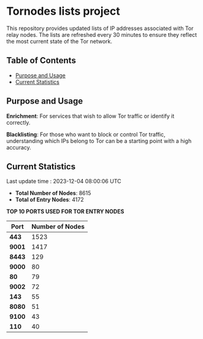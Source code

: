 # Tornodes lists project

This repository provides updated lists of IP addresses associated with Tor relay nodes. The lists are refreshed every 30 minutes to ensure they reflect the most current state of the Tor network.

## Table of Contents

- [Purpose and Usage](#purpose-and-usage)
- [Current Statistics](#current-statistics)


## Purpose and Usage

**Enrichment**: For services that wish to allow Tor traffic or identify it correctly.

**Blacklisting**: For those who want to block or control Tor traffic, understanding which IPs belong to Tor can be a starting point with a high accuracy.

## Current Statistics

Last update time : 2023-12-04 08:00:06 UTC

- **Total Number of Nodes**: 8615
- **Total of Entry Nodes**: 4172

**TOP 10 PORTS USED FOR TOR ENTRY NODES**

| **Port** | **Number of Nodes** |
|------|-----------------|
| **443**   | 1523  |
| **9001**   | 1417  |
| **8443**   | 129  |
| **9000**   | 80  |
| **80**   | 79  |
| **9002**   | 72  |
| **143**   | 55  |
| **8080**   | 51  |
| **9100**   | 43  |
| **110**   | 40  |

